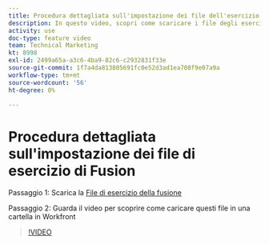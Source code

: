 ```yaml
---
title: Procedura dettagliata sull'impostazione dei file dell'esercizio di fusione
description: In questo video, scopri come scaricare i file degli esercizi e caricare questi file in una cartella in Workfront, in [!DNL Adobe Workfront Fusion].
activity: use
doc-type: feature video
team: Technical Marketing
kt: 8998
exl-id: 2499a65a-a3c6-4ba9-82c6-c2932831f33e
source-git-commit: 1f7a4da813805691fc0e52d3ad1ea708f9e07a9a
workflow-type: tm+mt
source-wordcount: '56'
ht-degree: 0%

---
```


# Procedura dettagliata sull&#39;impostazione dei file di esercizio di Fusion

Passaggio 1: Scarica la [File di esercizio della fusione](/help/assets/fusion-exercise-files.zip)

Passaggio 2: Guarda il video per scoprire come caricare questi file in una cartella in Workfront

>[!VIDEO](https://video.tv.adobe.com/v/335258/?quality=12)
